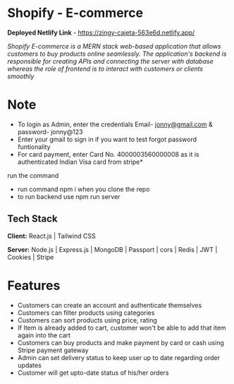 # Shopify - E-commerce
**Deployed Netlify Link** - https://zingy-cajeta-563e6d.netlify.app/

*Shopify E-commerce is a MERN stack web-based application that allows customers to buy products online seamlessly. The application's backend is responsible for creating APIs and connecting the server with database whereas the role of frontend is to interact with customers or clients smoothly*

# Note 
- To login as Admin, enter the credentials Email- jonny@gmail.com & password- jonny@123
- Enter your gmail to sign in if you want to test forgot password funtionality
- For card payment, enter Card No. 4000003560000008 as it is authenticated Indian Visa card from stripe*

run the command 
- run command npm i when you clone the repo
- to run backend use npm run server

## Tech Stack

**Client:** React.js | Tailwind CSS 

**Server:** Node.js | Express.js | MongoDB | Passport | cors | Redis | JWT | Cookies | Stripe


# Features
- Customers can create an account and authenticate themselves
- Customers can filter products using categories
- Customers can sort products using price, rating
- If Item is already added to cart, customer won't be able to add that item again into the cart
- Customers can buy products and make payment by card or cash using Stripe payment gateway
- Admin can set delivery status to keep user up to date regarding order updates
- Customer will get upto-date status of his/her orders 


